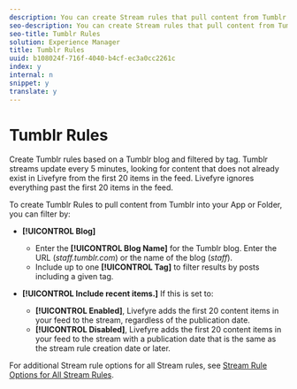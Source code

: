```yaml
---
description: You can create Stream rules that pull content from Tumblr.
seo-description: You can create Stream rules that pull content from Tumblr.
seo-title: Tumblr Rules
solution: Experience Manager
title: Tumblr Rules
uuid: b108024f-716f-4040-b4cf-ec3a0cc2261c
index: y
internal: n
snippet: y
translate: y
---
```


# Tumblr Rules

Create Tumblr rules based on a Tumblr blog and filtered by tag. Tumblr streams update every 5 minutes, looking for content that does not already exist in Livefyre from the first 20 items in the feed. Livefyre ignores everything past the first 20 items in the feed.

To create Tumblr Rules to pull content from Tumblr into your App or Folder, you can filter by:

* **[!UICONTROL  Blog]**
    * Enter the **[!UICONTROL  Blog Name]** for the Tumblr blog. Enter the URL (*staff.tumblr.com*) or the name of the blog (*staff*).
    * Include up to one **[!UICONTROL  Tag]** to filter results by posts including a given tag.

* **[!UICONTROL  Include recent items.]** If this is set to:
    * **[!UICONTROL  Enabled]**, Livefyre adds the first 20 content items in your feed to the stream, regardless of the publication date.
    * **[!UICONTROL  Disabled]**, Livefyre adds the first 20 content items in your feed to the stream with a publication date that is the same as the stream rule creation date or later.

For additional Stream rule options for all Stream rules, see [ Stream Rule Options for All Stream Rules](c_stream_rule_options_for_all_stream_rules.md#c_stream_rule_options_for_all_stream_rules). 
